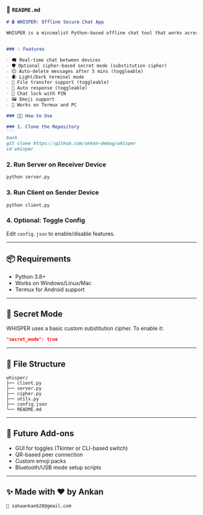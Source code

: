### 📄 `README.md`


````markdown
# 🔒 WHISPER: Offline Secure Chat App

WHISPER is a minimalist Python-based offline chat tool that works across PC and mobile using Termux. You can chat securely using LAN, Wi-Fi hotspot, Bluetooth, or USB — even without internet!


### 💡 Features

- 🗨️ Real-time chat between devices
- 🛡️ Optional cipher-based secret mode (substitution cipher)
- ⏲️ Auto-delete messages after 5 mins (toggleable)
- 🌒 Light/Dark terminal mode
- 📁 File transfer support (toggleable)
- 🤖 Auto response (toggleable)
- 🔐 Chat lock with PIN
- 🖼️ Emoji support
- 📱 Works on Termux and PC

### 🧑‍💻 How to Use

### 1. Clone the Repository
```
bash
git clone https://github.com/ankan-debug/whisper
cd whisper
````

### 2. Run Server on Receiver Device

```bash
python server.py
```

### 3. Run Client on Sender Device

```bash
python client.py
```

### 4. Optional: Toggle Config

Edit `config.json` to enable/disable features.

---

## 📦 Requirements

* Python 3.8+
* Works on Windows/Linux/Mac
* Termux for Android support

---

## 🔐 Secret Mode

WHISPER uses a basic custom substitution cipher.
To enable it:

```json
"secret_mode": true
```

---

## 📂 File Structure

```
whisper/
├── client.py
├── server.py
├── cipher.py
├── utils.py
├── config.json
└── README.md
```

---

## 🧪 Future Add-ons

* GUI for toggles (Tkinter or CLI-based switch)
* QR-based peer connection
* Custom emoji packs
* Bluetooth/USB mode setup scripts

---

## ✨ Made with ❤️ by Ankan

```
📧 sahaankan628@gmail.com

